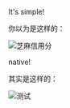 It's simple!

你以为是这样的：

![芝麻信用分](http://7xtdan.com2.z0.glb.clouddn.com/image/blog/zhifubao.jpg)

native!

其实是这样的：

![测试](http://7xtdan.com2.z0.glb.clouddn.com/image/blog/simple_credit_score_dashboard.png)

